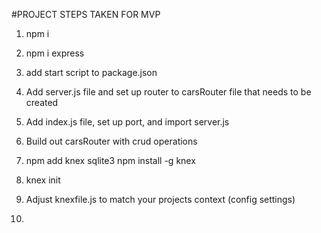 #PROJECT STEPS TAKEN FOR MVP

1. npm i

2. npm i express

3. add start script to package.json

4. Add server.js file and set up router to carsRouter file that needs to be created

5. Add index.js file, set up port, and import server.js

6. Build out carsRouter with crud operations

7. npm add knex sqlite3 <!-- local install  -->
   npm install -g knex <!-- global install -->

8. knex init <!-- creates a knexfile.js (can delete production and staging objects) -->

9. Adjust knexfile.js to match your projects context (config settings)

10. 

